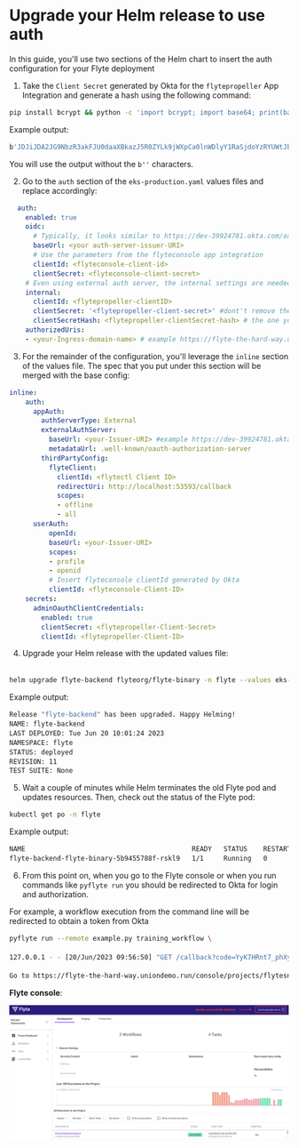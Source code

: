 # Upgrade your Helm release to use auth

In this guide, you'll use two sections of the Helm chart to insert the auth configuration for your Flyte deployment

1. Take the `Client Secret` generated by Okta for the `flytepropeller` App Integration and generate a hash using the following command:

```bash
pip install bcrypt && python -c 'import bcrypt; import base64; print(base64.b64encode(bcrypt.hashpw("<flytepropeller-client-secret>".encode("utf-8"), bcrypt.gensalt(6))))'
```

Example output:
```bash
b'JDJiJDA2JG9NbzR3akFJU0daaXBkazJ5R0ZYLk9jWXpCa0lnWDlyY1RaSjdoYzRYUWtJbFFhZTdwbVdD'
```
You will use the output without the `b''` characters.

2. Go to the `auth` section of the `eks-production.yaml` values files and replace accordingly:

```yaml
  auth:
    enabled: true
    oidc:
      # Typically, it looks similar to https://dev-39924781.okta.com/oauth2/aus9xyo1dg41VrOU65d7
      baseUrl: <your auth-server-issuer-URI> 
      # Use the parameters from the flyteconsole app integration
      clientId: <flyteconsole-client-id>
      clientSecret: <flyteconsole-client-secret>
    # Even using external auth server, the internal settings are needed for flyteadmin <> flytepropeller communication 
    internal:
      clientId: <flytepropeller-clientID>
      clientSecret: '<flytepropeller-client-secret>' #dont't remove the quotes
      clientSecretHash: <flytepropeller-clientSecret-hash> # the one you generated in step 1
    authorizedUris:
    - <your-Ingress-domain-name> # example https://flyte-the-hard-way.uniondemo.run
```

3. For the remainder of the configuration, you'll leverage the `inline` section of the values file. The spec that you put under this section will be merged with the base config:

```yaml
inline:
    auth:
      appAuth:
        authServerType: External
        externalAuthServer:
          baseUrl: <your-Issuer-URI> #example https://dev-39924781.okta.com/oauth2/aus9xyo1dg41VrOU65d7
          metadataUrl: .well-known/oauth-authorization-server
        thirdPartyConfig:
          flyteClient:
            clientId: <flytectl Client ID>
            redirectUri: http://localhost:53593/callback
            scopes:
            - offline
            - all
      userAuth:
          openId:
          baseUrl: <your-Issuer-URI> 
          scopes:
          - profile
          - openid
          # Insert flyteconsole clientId generated by Okta
          clientId: <flyteconsole-Client-ID> 
    secrets: 
      adminOauthClientCredentials:
        enabled: true
        clientSecret: <flytepropeller-Client-Secret>
        clientId: <flytepropeller-Client-ID>

```

4. Upgrade your Helm release with the updated values file:

```bash

helm upgrade flyte-backend flyteorg/flyte-binary -n flyte --values eks-production.yaml
```
Example output:

```bash
Release "flyte-backend" has been upgraded. Happy Helming!
NAME: flyte-backend
LAST DEPLOYED: Tue Jun 20 10:01:24 2023
NAMESPACE: flyte
STATUS: deployed
REVISION: 11
TEST SUITE: None
```

5. Wait a couple of minutes while Helm terminates the old Flyte pod and updates resources. Then, check out the status of the Flyte pod:

```bash
kubectl get po -n flyte
```
Example output:

```bash
NAME                                          READY   STATUS    RESTARTS   AGE
flyte-backend-flyte-binary-5b9455788f-rskl9   1/1     Running   0          4d20h
```
6. From this point on, when you go to the Flyte console or when you run commands like `pyflyte run` you should be redirected to Okta for login and authorization.

For example, a workflow execution from the command line will be redirected to obtain a token from Okta

```bash
pyflyte run --remote example.py training_workflow \                                          --hyperparameters '{"C": 0.1}'

127.0.0.1 - - [20/Jun/2023 09:56:50] "GET /callback?code=YyK7HRnt7_phXybUf7m2p5Z7pwd4Bt1yCqzEx0YcW9c&state=orsqRSjiRkr7wGHIdVq7Gc1xfHvYQUsstL4YwBI7R525gtLN5RQ0xA HTTP/1.1" 200 -

Go to https://flyte-the-hard-way.uniondemo.run/console/projects/flytesnacks/domains/development/executions/f91546323601d447bab3 to see execution in the console.
``` 

**Flyte console**:

![](./images/flyte-auth-console.png)
